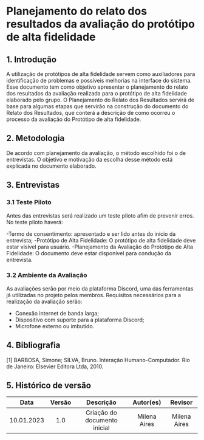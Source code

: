 # Planejamento do relato dos resultados da avaliação do protótipo de alta fidelidade

## 1. Introdução
A  utilização de protótipos de alta fidelidade servem como auxiliadores para identificação de problemas e possíveis melhorias na interface do sistema. 
Esse documento tem como objetivo apresentar o planejamento do relato dos resultados da avaliação realizada para o protótipo de alta fidelidade elaborado pelo grupo.
O Planejamento do Relato dos Resultados servirá de base para algumas etapas que servirão na construção do documento do Relato dos Resultados, que conterá a descrição de como ocorreu o processo da avaliação do Protótipo de alta fidelidade.

## 2. Metodologia 
De acordo com planejamento da avaliação, o método escolhido foi o de entrevistas. O objetivo e motivação da escolha desse método está explicada no documento elaborado.

## 3. Entrevistas

### 3.1 Teste Piloto
Antes das entrevistas será realizado um teste piloto afim de prevenir erros. 
No teste piloto haverá:

-Termo de consentimento: apresentado e ser lido antes do início da entrevista;
-Protótipo de Alta Fidelidade: O protótipo de alta fidelidade deve estar visível para usuário.
-Planejamento da Avaliação do Protótipo de Alta Fidelidade: O documento deve estar disponível para condução da entrevista.

### 3.2 Ambiente da Avaliação 
As avaliações serão por meio da plataforma Discord, uma das ferramentas já utilizadas no projeto pelos membros. 
Requisitos necessários para a realização da avaliação serão:

 - Conexão internet de banda larga;
 - Dispositivo com suporte para a plataforma Discord;
 - Microfone externo ou imbutido.

## 4. Bibliografia

[1] BARBOSA, Simone; SILVA, Bruno. Interação Humano-Computador. Rio de Janeiro: Elsevier Editora Ltda, 2010.

## 5. Histórico de versão
|    Data    | Versão | Descrição    | Autor(es)    | Revisor            |
| :--------: | :----: | :----------: | :----------: | :----------------: |
| 10.01.2023 |  1.0   | Criação do documento inicial |  Milena Aires |Milena Aires |
